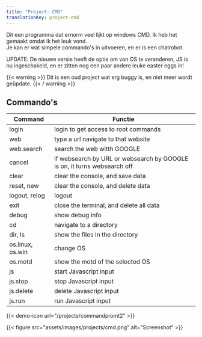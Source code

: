```yaml
---
title: "Project: CMD"
translationKey: project-cmd
---
```


Dit een programma dat ernorm veel lijkt op windows CMD. Ik heb het gemaakt omdat ik het leuk vond.  
Je kan er wat simpele commando's in uitvoeren, en er is een chatrobot.

UPDATE: De nieuwe versie heeft de optie om van OS te veranderen, JS is nu ingeschakeld, en er zitten nog een paar andere leuke easter eggs in!

{{< warning >}}
Dit is een oud project wat erg buggy is, en niet meer wordt geüpdate.
{{< / warning >}}

## Commando's

| Command          | Functie                                                                  |
| ---------------- | ------------------------------------------------------------------------ |
| login            | login to get access to root commands                                     |
| web              | type a url navigate to that website                                      |
| web.search       | search the web witth GOOGLE                                              |
| cancel           | if websearch by URL or websearch by GOOGLE is on, it turns websearch off |
| clear            | clear the console, and save data                                         |
| reset, new       | clear the console, and delete data                                       |
| logout, relog    | logout                                                                   |
| exit             | close the terminal, and delete all data                                  |
| debug            | show debug info                                                          |
| cd               | navigate to a directory                                                  |
| dir, ls          | show the files in the directory                                          |
| os.linux, os.win | change OS                                                                |
| os.motd          | show the motd of the selected OS                                         |
| js               | start Javascript input                                                   |
| js.stop          | stop Javascript input                                                    |
| js.delete        | delete Javascript input                                                  |
| js.run           | run Javascript input                                                     |

<span hidden>Post information</span> {{< demo-icon url="/projects/commandpromt2" >}}

{{< figure src="assets/images/projects/cmd.png" alt="Screenshot" >}}
